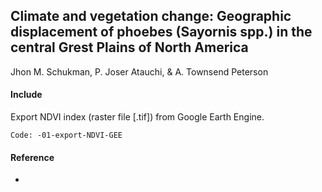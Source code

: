 ## Climate and vegetation change: Geographic displacement of phoebes (Sayornis spp.) in the central Grest Plains of North America
Jhon M. Schukman, P. Joser Atauchi, & A. Townsend Peterson

#### Include
Export NDVI index (raster file [.tif]) from Google Earth Engine.


`
Code: -01-export-NDVI-GEE
`

#### Reference
* 
